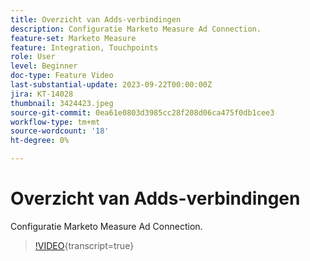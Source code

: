 ```yaml
---
title: Overzicht van Adds-verbindingen
description: Configuratie Marketo Measure Ad Connection.
feature-set: Marketo Measure
feature: Integration, Touchpoints
role: User
level: Beginner
doc-type: Feature Video
last-substantial-update: 2023-09-22T00:00:00Z
jira: KT-14028
thumbnail: 3424423.jpeg
source-git-commit: 0ea61e0803d3985cc28f208d06ca475f0db1cee3
workflow-type: tm+mt
source-wordcount: '18'
ht-degree: 0%

---
```



# Overzicht van Adds-verbindingen

Configuratie Marketo Measure Ad Connection.

>[!VIDEO](https://video.tv.adobe.com/v/3424423/?learn=on){transcript=true}
